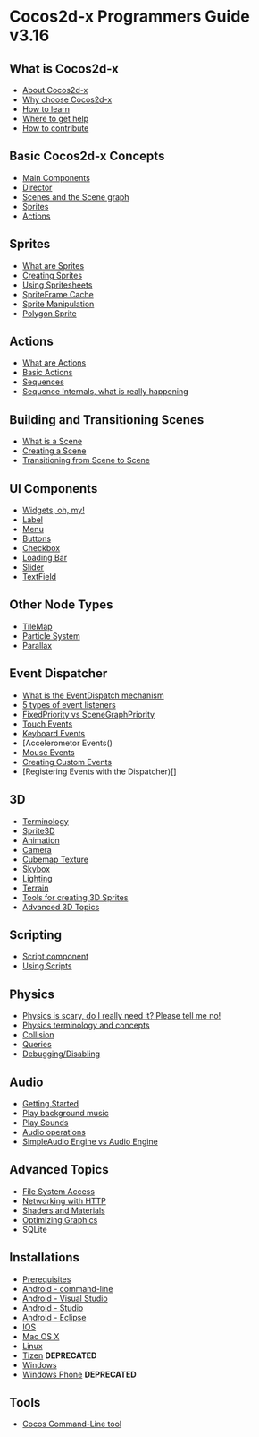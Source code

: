 # Cocos2d-x Programmers Guide v3.16

## What is Cocos2d-x
- [About Cocos2d-x](./about.md)
- [Why choose Cocos2d-x]()
- [How to learn]()
- [Where to get help]()
- [How to contribute]()

## Basic Cocos2d-x Concepts
- [Main Components](./basic_concepts.md)
- [Director]()
- [Scenes and the Scene graph]()
- [Sprites]()
- [Actions]()

## Sprites
- [What are Sprites](./sprites.md)
- [Creating Sprites]()
- [Using Spritesheets]()
- [SpriteFrame Cache]()
- [Sprite Manipulation]()
- [Polygon Sprite]()

## Actions
- [What are Actions](./actions.md)
- [Basic Actions]()
- [Sequences]()
- [Sequence Internals, what is really happening]()

## Building and Transitioning Scenes
- [What is a Scene](./scenes.md)
- [Creating a Scene]()
- [Transitioning from Scene to Scene]()

## UI Components
- [Widgets, oh, my!](./ui_components.md)
- [Label]()
- [Menu]()
- [Buttons]()
- [Checkbox]()
- [Loading Bar]()
- [Slider]()
- [TextField]()

## Other Node Types
- [TileMap](./other_node_types.md)
- [Particle System]()
- [Parallax]()

## Event Dispatcher
- [What is the EventDispatch mechanism](./event_dispatch.md)
- [5 types of event listeners]()
- [FixedPriority vs SceneGraphPriority]()
- [Touch Events]()
- [Keyboard Events]()
- [Accelerometor Events()
- [Mouse Events]()
- [Creating Custom Events]()
- [Registering Events with the Dispatcher)[]

## 3D
- [Terminology](./3d.md)
- [Sprite3D]()
- [Animation]()
- [Camera]()
- [Cubemap Texture]()
- [Skybox]()
- [Lighting]()
- [Terrain]()
- [Tools for creating 3D Sprites]()
- [Advanced 3D Topics]()

## Scripting
- [Script component](./scripting.md)
- [Using Scripts]()

## Physics
- [Physics is scary, do I really need it? Please tell me no!](./physics.md)
- [Physics terminology and concepts]()
- [Collision]()
- [Queries]()
- [Debugging/Disabling]()

## Audio
- [Getting Started](./audio.md)
- [Play background music]()
- [Play Sounds]()
- [Audio operations]()
- [SimpleAudio Engine vs Audio Engine]()

## Advanced Topics
- [File System Access]()
- [Networking with HTTP]()
- [Shaders and Materials]()
- [Optimizing Graphics]()
- SQLite

## Installations
- [Prerequisites](./installations/A.md)
- [Android - command-line](./installations/Android-terminal.md)
- [Android - Visual Studio](./installations/Android-VisualStudio.md)
- [Android - Studio](./installations/Android-Studio.md)
- [Android - Eclipse](./installations/Android-Eclipse.md)
- [IOS](./installations/iOS.md)
- [Mac OS X](./installations/OSX.md)
- [Linux](./installations/Linux.md)
- [Tizen](./installations/Tizen.md) __**DEPRECATED**__
- [Windows](./installations/Windows.md)
- [Windows Phone](./installations/Windows-Phone.md) __**DEPRECATED**__

## Tools
- [Cocos Command-Line tool]()
